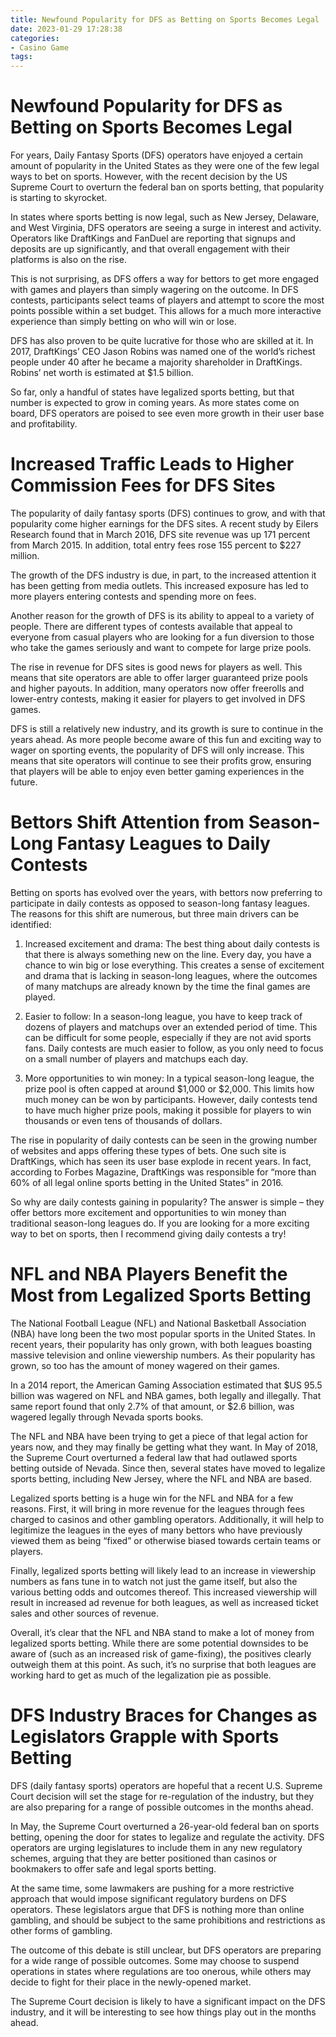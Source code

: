 ```yaml
---
title: Newfound Popularity for DFS as Betting on Sports Becomes Legal
date: 2023-01-29 17:28:38
categories:
- Casino Game
tags:
---
```



#  Newfound Popularity for DFS as Betting on Sports Becomes Legal

For years, Daily Fantasy Sports (DFS) operators have enjoyed a certain amount of popularity in the United States as they were one of the few legal ways to bet on sports. However, with the recent decision by the US Supreme Court to overturn the federal ban on sports betting, that popularity is starting to skyrocket.

In states where sports betting is now legal, such as New Jersey, Delaware, and West Virginia, DFS operators are seeing a surge in interest and activity. Operators like DraftKings and FanDuel are reporting that signups and deposits are up significantly, and that overall engagement with their platforms is also on the rise.

This is not surprising, as DFS offers a way for bettors to get more engaged with games and players than simply wagering on the outcome. In DFS contests, participants select teams of players and attempt to score the most points possible within a set budget. This allows for a much more interactive experience than simply betting on who will win or lose.

DFS has also proven to be quite lucrative for those who are skilled at it. In 2017, DraftKings’ CEO Jason Robins was named one of the world’s richest people under 40 after he became a majority shareholder in DraftKings. Robins’ net worth is estimated at $1.5 billion.

So far, only a handful of states have legalized sports betting, but that number is expected to grow in coming years. As more states come on board, DFS operators are poised to see even more growth in their user base and profitability.

#  Increased Traffic Leads to Higher Commission Fees for DFS Sites

The popularity of daily fantasy sports (DFS) continues to grow, and with that popularity come higher earnings for the DFS sites. A recent study by Eilers Research found that in March 2016, DFS site revenue was up 171 percent from March 2015. In addition, total entry fees rose 155 percent to $227 million.

The growth of the DFS industry is due, in part, to the increased attention it has been getting from media outlets. This increased exposure has led to more players entering contests and spending more on fees.

Another reason for the growth of DFS is its ability to appeal to a variety of people. There are different types of contests available that appeal to everyone from casual players who are looking for a fun diversion to those who take the games seriously and want to compete for large prize pools.

The rise in revenue for DFS sites is good news for players as well. This means that site operators are able to offer larger guaranteed prize pools and higher payouts. In addition, many operators now offer freerolls and lower-entry contests, making it easier for players to get involved in DFS games.

DFS is still a relatively new industry, and its growth is sure to continue in the years ahead. As more people become aware of this fun and exciting way to wager on sporting events, the popularity of DFS will only increase. This means that site operators will continue to see their profits grow, ensuring that players will be able to enjoy even better gaming experiences in the future.

#  Bettors Shift Attention from Season-Long Fantasy Leagues to Daily Contests

Betting on sports has evolved over the years, with bettors now preferring to participate in daily contests as opposed to season-long fantasy leagues. The reasons for this shift are numerous, but three main drivers can be identified:

1. Increased excitement and drama: The best thing about daily contests is that there is always something new on the line. Every day, you have a chance to win big or lose everything. This creates a sense of excitement and drama that is lacking in season-long leagues, where the outcomes of many matchups are already known by the time the final games are played.

2. Easier to follow: In a season-long league, you have to keep track of dozens of players and matchups over an extended period of time. This can be difficult for some people, especially if they are not avid sports fans. Daily contests are much easier to follow, as you only need to focus on a small number of players and matchups each day.

3. More opportunities to win money: In a typical season-long league, the prize pool is often capped at around $1,000 or $2,000. This limits how much money can be won by participants. However, daily contests tend to have much higher prize pools, making it possible for players to win thousands or even tens of thousands of dollars.

The rise in popularity of daily contests can be seen in the growing number of websites and apps offering these types of bets. One such site is DraftKings, which has seen its user base explode in recent years. In fact, according to Forbes Magazine, DraftKings was responsible for “more than 60% of all legal online sports betting in the United States” in 2016.

So why are daily contests gaining in popularity? The answer is simple – they offer bettors more excitement and opportunities to win money than traditional season-long leagues do. If you are looking for a more exciting way to bet on sports, then I recommend giving daily contests a try!

#  NFL and NBA Players Benefit the Most from Legalized Sports Betting 

The National Football League (NFL) and National Basketball Association (NBA) have long been the two most popular sports in the United States. In recent years, their popularity has only grown, with both leagues boasting massive television and online viewership numbers. As their popularity has grown, so too has the amount of money wagered on their games.

In a 2014 report, the American Gaming Association estimated that $US 95.5 billion was wagered on NFL and NBA games, both legally and illegally. That same report found that only 2.7% of that amount, or $2.6 billion, was wagered legally through Nevada sports books.

The NFL and NBA have been trying to get a piece of that legal action for years now, and they may finally be getting what they want. In May of 2018, the Supreme Court overturned a federal law that had outlawed sports betting outside of Nevada. Since then, several states have moved to legalize sports betting, including New Jersey, where the NFL and NBA are based.

Legalized sports betting is a huge win for the NFL and NBA for a few reasons. First, it will bring in more revenue for the leagues through fees charged to casinos and other gambling operators. Additionally, it will help to legitimize the leagues in the eyes of many bettors who have previously viewed them as being “fixed” or otherwise biased towards certain teams or players.

Finally, legalized sports betting will likely lead to an increase in viewership numbers as fans tune in to watch not just the game itself, but also the various betting odds and outcomes thereof. This increased viewership will result in increased ad revenue for both leagues, as well as increased ticket sales and other sources of revenue.

Overall, it’s clear that the NFL and NBA stand to make a lot of money from legalized sports betting. While there are some potential downsides to be aware of (such as an increased risk of game-fixing), the positives clearly outweigh them at this point. As such, it’s no surprise that both leagues are working hard to get as much of the legalization pie as possible.

#  DFS Industry Braces for Changes as Legislators Grapple with Sports Betting

DFS (daily fantasy sports) operators are hopeful that a recent U.S. Supreme Court decision will set the stage for re-regulation of the industry, but they are also preparing for a range of possible outcomes in the months ahead.

In May, the Supreme Court overturned a 26-year-old federal ban on sports betting, opening the door for states to legalize and regulate the activity. DFS operators are urging legislatures to include them in any new regulatory schemes, arguing that they are better positioned than casinos or bookmakers to offer safe and legal sports betting.

At the same time, some lawmakers are pushing for a more restrictive approach that would impose significant regulatory burdens on DFS operators. These legislators argue that DFS is nothing more than online gambling, and should be subject to the same prohibitions and restrictions as other forms of gambling.

The outcome of this debate is still unclear, but DFS operators are preparing for a wide range of possible outcomes. Some may choose to suspend operations in states where regulations are too onerous, while others may decide to fight for their place in the newly-opened market.

The Supreme Court decision is likely to have a significant impact on the DFS industry, and it will be interesting to see how things play out in the months ahead.